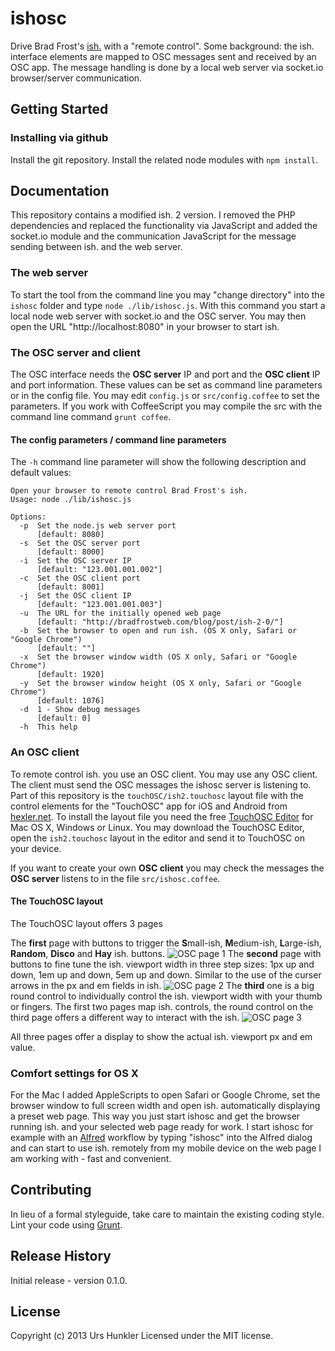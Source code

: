 # ishosc
Drive Brad Frost's [ish.](http://bradfrostweb.com/demo/ish/) with a "remote control". Some background: the ish. interface elements are mapped to OSC messages sent and received by an OSC app. The message handling is done by a local web server via socket.io browser/server communication.

## Getting Started
### Installing via github
Install the git repository. Install the related node modules with `npm install`.

## Documentation
This repository contains a modified ish. 2 version. I removed the PHP dependencies and replaced the functionality via JavaScript and added the socket.io module and the communication JavaScript for the message sending between ish. and the web server.

### The web server
To start the tool from the command line you may "change directory" into the `ishosc` folder and type `node ./lib/ishosc.js`. With this command you start a local node web server with socket.io and the OSC server. You may then open the URL "http://localhost:8080" in your browser to start ish.

### The OSC server and client
The OSC interface needs the **OSC server** IP and port and the **OSC client** IP and port information. These values can be set as command line parameters or in the config file. You may edit `config.js` or `src/config.coffee` to set the parameters. If you  work with CoffeeScript you may compile the src with the command line command `grunt coffee`.

#### The config parameters / command line parameters
The `-h` command line parameter will show the following description and default values:

````
Open your browser to remote control Brad Frost's ish.
Usage: node ./lib/ishosc.js

Options:
  -p  Set the node.js web server port
      [default: 8080]
  -s  Set the OSC server port
      [default: 8000]
  -i  Set the OSC server IP
      [default: "123.001.001.002"]
  -c  Set the OSC client port
      [default: 8001]
  -j  Set the OSC client IP
      [default: "123.001.001.003"]
  -u  The URL for the initially opened web page
      [default: "http://bradfrostweb.com/blog/post/ish-2-0/"]
  -b  Set the browser to open and run ish. (OS X only, Safari or "Google Chrome")
      [default: ""]
  -x  Set the browser window width (OS X only, Safari or "Google Chrome")
      [default: 1920]
  -y  Set the browser window height (OS X only, Safari or "Google Chrome")
      [default: 1076]
  -d  1 - Show debug messages
      [default: 0]
  -h  This help
````

### An OSC client
To remote control ish. you use an OSC client. You may use any OSC client. The client must send the OSC messages the ishosc server is listening to. Part of this repository is the `touchOSC/ish2.touchosc` layout file with the control elements for the "TouchOSC" app for iOS and Android from [hexler.net](http://hexler.net). To install the layout file you need the free [TouchOSC Editor](http://hexler.net/software/touchosc#downloads) for Mac OS X, Windows or Linux. You may download the TouchOSC Editor, open the `ish2.touchosc` layout in the editor and send it to TouchOSC on your device.

If you want to create your own **OSC client** you may check the messages the **OSC server** listens to in the file `src/ishosc.coffee`.

#### The TouchOSC layout
The TouchOSC layout offers 3 pages

The **first** page with buttons to trigger the **S**mall-ish, **M**edium-ish, **L**arge-ish, **Random**, **Disco** and **Hay** ish. buttons.
![OSC page 1](https://raw.github.com/uhunkler/ishosc/master/documentation/images/OSCpage1.png)
The **second** page with buttons to fine tune the ish. viewport width in three step sizes: 1px up and down, 1em up and down, 5em up and down. Similar to the use of the curser arrows in the px and em fields in ish.
![OSC page 2](https://raw.github.com/uhunkler/ishosc/master/documentation/images/OSCpage2.png)
The **third** one is a big round control to individually control the ish. viewport width with your thumb or fingers. The first two pages map ish. controls, the round control on the third page offers a different way to interact with the ish.
![OSC page 3](https://raw.github.com/uhunkler/ishosc/master/documentation/images/OSCpage3.png)

All three pages offer a display to show the actual ish. viewport px and em value.

### Comfort settings for OS X
For the Mac I added AppleScripts to open Safari or Google Chrome, set the browser window to full screen width and open ish. automatically displaying a preset web page. This way you just start ishosc and get the browser running ish. and your selected web page ready for work. I start ishosc for example with an [Alfred](http://www.alfredapp.com) workflow by typing "ishosc" into the Alfred dialog and can start to use ish. remotely from my mobile device on the web page I am working with - fast and convenient.

## Contributing
In lieu of a formal styleguide, take care to maintain the existing coding style. Lint your code using [Grunt](http://gruntjs.com/).

## Release History
Initial release - version 0.1.0.

## License
Copyright (c) 2013 Urs Hunkler
Licensed under the MIT license.
